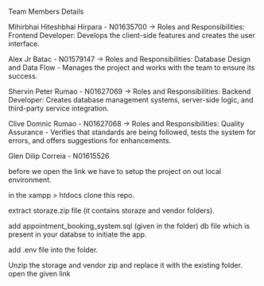 Team Members Details

Mihirbhai Hiteshbhai Hirpara - N01635700 -> Roles and Responsibilities: Frontend Developer: Develops the client-side features and creates the user interface.

Alex Jr Batac - N01579147 -> Roles and Responsibilities: Database Design and Data Flow - Manages the project and works with the team to ensure its success.

Shervin Peter Rumao - N01627069 -> Roles and Responsibilities: Backend Developer: Creates database management systems, server-side logic, and third-party service integration.

Clive Domnic Rumao - N01627068 -> Roles and Responsibilities: Quality Assurance - Verifies that standards are being followed, tests the system for errors, and offers suggestions for enhancements.

Glen Dilip Correia - N01615526

before we open the link we have to setup the project on out local environment.

in the xampp > htdocs clone this repo.

extract storaze.zip file (it contains storaze and vendor folders).

add appointment_booking_system.sql (given in the folder) db file which is present in your databse to initiate the app.

add .env file into the folder.

Unzip the storage and vendor zip and replace it with the existing folder. open the given link